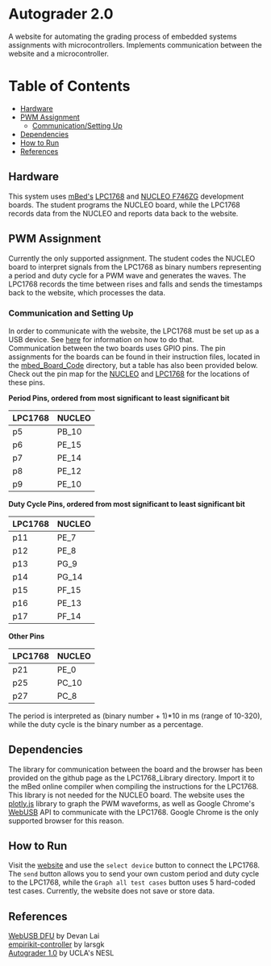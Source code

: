 # Autograder 2.0
A website for automating the grading process of embedded systems assignments with microcontrollers. Implements communication between the website and a microcontroller.

# Table of Contents
- [Hardware](#hardware)
- [PWM Assignment](#pwm-assignment)
  * [Communication/Setting Up](#communication-and-setting-up)
- [Dependencies](#dependencies)
- [How to Run](#how-to-run)
- [References](#references)

## Hardware
This system uses [mBed's](https://www.mbed.com/en/) [LPC1768](https://os.mbed.com/platforms/mbed-LPC1768/) and [NUCLEO F746ZG](https://os.mbed.com/platforms/ST-Nucleo-F746ZG/) development boards. The student programs the NUCLEO board, while the LPC1768 records data from the NUCLEO and reports data back to the website.

## PWM Assignment
Currently the only supported assignment. The student codes the NUCLEO board to interpret signals from the LPC1768 as binary numbers representing a period and duty cycle for a PWM wave and generates the waves. The LPC1768 records the time between rises and falls and sends the timestamps back to the website, which processes the data.


### Communication and Setting Up
In order to communicate with the website, the LPC1768 must be set up as a USB device. See [here](https://os.mbed.com/handbook/USBDevice) for information on how to do that.
\
Communication between the two boards uses GPIO pins. The pin assignments for the boards can be found in their instruction files, located in the [mbed_Board_Code](https://github.com/nesl/Autograder2.0/tree/master/mBed_Board_Code) directory, but a table has also been provided below. Check out the pin map for the [NUCLEO](https://os.mbed.com/platforms/ST-Nucleo-F746ZG/#board-pinout) and [LPC1768](https://os.mbed.com/users/fraserphillips/notebook/mbed-gpio-pin-table/) for the locations of these pins.

**Period Pins, ordered from most significant to least significant bit**

LPC1768 | NUCLEO
------------ | -------------
p5 | PB_10
p6 | PE_15
p7 | PE_14
p8| PE_12
p9| PE_10

**Duty Cycle Pins, ordered from most significant to least significant bit**

LPC1768 | NUCLEO
------------ | -------------
 p11 | PE_7
 p12 | PE_8
 p13 | PG_9
 p14 | PG_14
 p15 | PF_15
 p16 | PE_13
 p17 | PF_14
 
 **Other Pins**

LPC1768 | NUCLEO
------------ | -------------
 p21 | PE_0
 p25 | PC_10
 p27 | PC_8
 
The period is interpreted as (binary number + 1)*10 in ms (range of 10-320), while the duty cycle is the binary number as a percentage. 
## Dependencies
The library for communication between the board and the browser has been provided on the github page as the LPC1768_Library directory. Import it to the mBed online compiler when compiling the instructions for the LPC1768. This library is not needed for the NUCLEO board.
The website uses the [plotly.js](https://plot.ly/javascript/) library to graph the PWM waveforms, as well as Google Chrome's [WebUSB](https://wicg.github.io/webusb/) API to communicate with the LPC1768. Google Chrome is the only supported browser for this reason.
## How to Run
Visit the [website](https://nesl.github.io/Autograder2.0/) and use the  `select device` button to connect the LPC1768. The `send` button allows you to send your own custom period and duty cycle to the LPC1768, while the `Graph all test cases` button uses 5 hard-coded test cases. Currently, the website does not save or store data.
## References
[WebUSB DFU](https://os.mbed.com/users/devanlai/code/USBDevice_STM32F103/) by Devan Lai
\
[empirikit-controller](https://github.com/empirikit/empirikit-controller) by larsgk
\
[Autograder 1.0](https://github.com/nesl/AutoGrader) by UCLA's NESL
